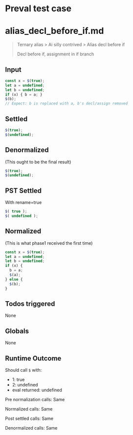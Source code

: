 # Preval test case

# alias_decl_before_if.md

> Ternary alias > Ai silly contrived > Alias decl before if
>
> Decl before if, assignment in if branch

## Input

`````js filename=intro
const x = $(true);
let a = undefined;
let b = undefined;
if (x) { b = a; }
$(b);
// Expect: b is replaced with a, b's decl/assign removed
`````


## Settled


`````js filename=intro
$(true);
$(undefined);
`````


## Denormalized
(This ought to be the final result)

`````js filename=intro
$(true);
$(undefined);
`````


## PST Settled
With rename=true

`````js filename=intro
$( true );
$( undefined );
`````


## Normalized
(This is what phase1 received the first time)

`````js filename=intro
const x = $(true);
let a = undefined;
let b = undefined;
if (x) {
  b = a;
  $(a);
} else {
  $(b);
}
`````


## Todos triggered


None


## Globals


None


## Runtime Outcome


Should call `$` with:
 - 1: true
 - 2: undefined
 - eval returned: undefined

Pre normalization calls: Same

Normalized calls: Same

Post settled calls: Same

Denormalized calls: Same
